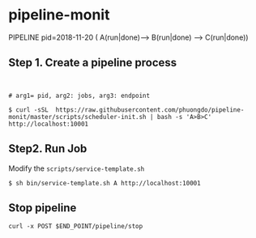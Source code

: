 # pipeline-monit


PIPELINE  pid=2018-11-20 ( A(run|done)--> B(run|done) --> C(run|done))


## Step 1. Create a pipeline process

```


# arg1= pid, arg2: jobs, arg3: endpoint

$ curl -sSL  https://raw.githubusercontent.com/phuongdo/pipeline-monit/master/scripts/scheduler-init.sh | bash -s 'A>B>C' http://localhost:10001
```


## Step2. Run Job

Modify the `scripts/service-template.sh`

```
$ sh bin/service-template.sh A http://localhost:10001

```

## Stop pipeline

```
curl -x POST $END_POINT/pipeline/stop
```

